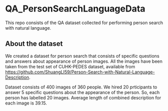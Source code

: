 # QA_PersonSearchLanguageData
This repo consists of the QA dataset collected for performing person search with natural language.

## About the dataset
We created a dataset for person search that consists of specific questions and answers about appearance of person images. All the images have been taken from the test set of CUHK-PEDES dataset, available from https://github.com/ShuangLI59/Person-Search-with-Natural-Language-Description.

Dataset consists of 400 images of 360 people. We hired 20 prticipants to answer 5 specific questions about the appearance of the person. So, each person has labelled 20 images. Average length of combined description for each image is 39.15.
